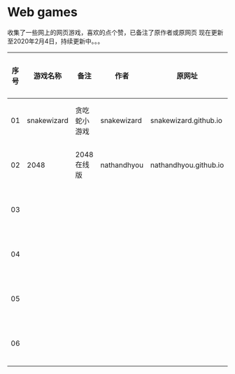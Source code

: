 # Web games

收集了一些网上的网页游戏，喜欢的点个赞，已备注了原作者或原网页
现在更新至2020年2月4日，持续更新中。。。


| 序号 | 游戏名称 | 备注 | 作者 | 原网址 | 开源协议 | 试玩链接 |
| -- | ----- | ----- | -- | ------ | ------ | ------ |
| 01 | snakewizard | 贪吃蛇小游戏 | snakewizard | snakewizard.github.io | MIT License | [点击试玩](https://game.lanhonghao.cn/01snakewizard/) |
| 02 | 2048 | 2048在线版 | nathandhyou | nathandhyou.github.io | MIT License | [点击试玩](https://game.lanhonghao.cn/022048/) |
| 03 |  |  |  |  |  | 点击试玩 |
| 04 |  |  |  |  |  | 点击试玩 |
| 05 |  |  |  |  |  | 点击试玩 |
| 06 |  |  |  |  |  | 点击试玩 |

